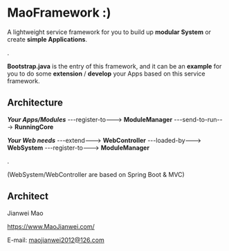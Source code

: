 # MaoFramework :)
A lightweight service framework for you to build up **modular System** or create **simple Applications**.

.

**Bootstrap.java** is the entry of this framework, and it can be an **example** for you to do some **extension** / **develop** your Apps based on this service framework.

## Architecture

***Your Apps/Modules*** ---register-to---> **ModuleManager** ---send-to-run---> **RunningCore**

***Your Web needs*** ---extend---> **WebController** ---loaded-by---> **WebSystem** ---register-to---> **ModuleManager**

.

(WebSystem/WebController are based on Spring Boot & MVC)


## Architect

Jianwei Mao

https://www.MaoJianwei.com/

E-mail: maojianwei2012@126.com
